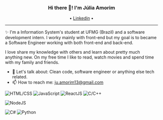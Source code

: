 <h3 align="center"> Hi there 👋! I'm Júlia Amorim</h3>
<p align="center">
  • <a href="https://www.linkedin.com/in/julinha-amorim/">Linkedin</a> •
</p>

---
✨ I'm a Information System's student at UFMG (Brazil) and a software development intern. I worky mainly with front-end but my goal is to became a Software Engineer working with both front-end and back-end.

I love share my knowledge with others and learn about pretty much anything new. On my free time I like to read, watch movies and spend time with my family and friends. 
  
- 💬 Let's talk about: Clean code, software engineer or anything else tech related. 
- 📫 How to reach me: [ju.amorim13@gmail.com](ju.amorim13@gmail.com)

![HTML/CSS](https://img.shields.io/badge/HTML%2FCSS-Intermediate-blue)
![JavaScript](https://img.shields.io/badge/JavaScript-Intermediate-blue)
![ReactJS](https://img.shields.io/badge/React%20JS-Intermediate-blue)
![C/C++](https://img.shields.io/badge/C/C++-Intermediate-blue)

![NodeJS](https://img.shields.io/badge/NodeJS-Basic-lightgrey)

![C#](https://img.shields.io/badge/C%23-Learning-blueviolet)
![Python](https://img.shields.io/badge/Python-Learning-blueviolet)

<!--
**julinha13/julinha13** is a ✨ _special_ ✨ repository because its `README.md` (this file) appears on your GitHub profile.

Here are some ideas to get you started:

- 🔭 I’m currently working on ...
- 🌱 I’m currently learning ...
- 👯 I’m looking to collaborate on ...
- 🤔 I’m looking for help with ...
- 💬 Ask me about ...
- 📫 How to reach me: ...
- 😄 Pronouns: ...
- ⚡ Fun fact: ...
-->
